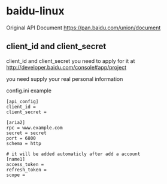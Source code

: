 # baidu-linux
Original API Document https://pan.baidu.com/union/document

## client_id and client_secret
client_id and client_secret you need to apply for it at
http://developer.baidu.com/console#app/project

you need supply your real personal information

config.ini example
```
[api_config]
client_id = 
client_secret = 

[aria2]
rpc = www.example.com
secret = secret
port = 6800
schema = http

# it will be added automaticly after add a account
[name1]
access_token = 
refresh_token = 
scope = 
```

